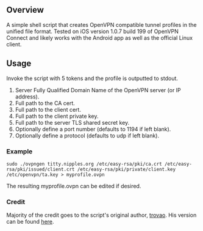 ## Overview
A simple shell script that creates OpenVPN compatible tunnel profiles in the unified file format. Tested on iOS version 1.0.7 build 199 of OpenVPN Connect and likely works with the Android app as well as the official Linux client.

## Usage
Invoke the script with 5 tokens and the profile is outputted to stdout.
  1. Server Fully Qualified Domain Name of the OpenVPN server (or IP address).
  2. Full path to the CA cert.
  3. Full path to the client cert.
  4. Full path to the client private key.
  5. Full path to the server TLS shared secret key.
  6. Optionally define a port number (defaults to 1194 if left blank).
  7. Optionally define a protocol (defaults to udp if left blank).

### Example
```
sudo ./ovpngen titty.nipples.org /etc/easy-rsa/pki/ca.crt /etc/easy-rsa/pki/issued/client.crt /etc/easy-rsa/pki/private/client.key /etc/openvpn/ta.key > myprofile.ovpn
```

The resulting myprofile.ovpn can be edited if desired.

### Credit
Majority of the credit goes to the script's original author, [trovao](https://github.com/trovao).  His version can be found [here](https://gist.github.com/trovao/18e428b5a758df24455b).
